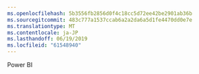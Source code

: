 ```yaml
---
ms.openlocfilehash: 5b3556fb2856d0f4c18cc5d72ee42be2901ab36b
ms.sourcegitcommit: 483c777a1537ccab6a2a2da6a5d1fe4470dd0e7e
ms.translationtype: MT
ms.contentlocale: ja-JP
ms.lasthandoff: 06/19/2019
ms.locfileid: "61548940"
---
```

Power BI